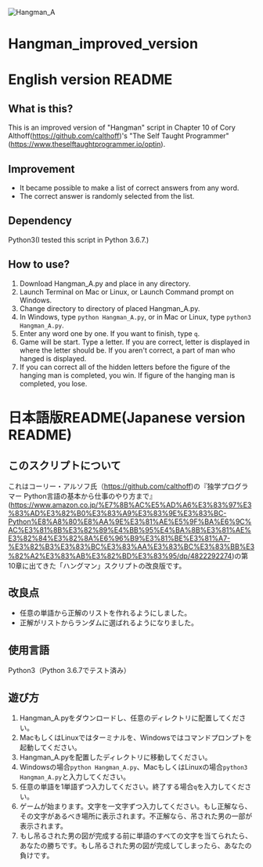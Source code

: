![Hangman_A](https://user-images.githubusercontent.com/44745901/58367062-4e86ab00-7f15-11e9-8bce-cf60829d89a2.gif)
# Hangman_improved_version

# English version README

## What is this?
This is an improved version of "Hangman" script in Chapter 10 of Cory Althoff(https://github.com/calthoff)'s "The Self Taught Programmer"(https://www.theselftaughtprogrammer.io/optin).

## Improvement
- It became possible to make a list of correct answers from any word.
- The correct answer is randomly selected from the list.

## Dependency
Python3(I tested this script in Python 3.6.7.)

## How to use?
1. Download Hangman_A.py and place in any directory.
2. Launch Terminal on Mac or Linux, or Launch Command prompt on Windows.
3. Change directory to directory of placed Hangman_A.py.
4. In Windows, type `python Hangman_A.py`, or in Mac or Linux, type `python3 Hangman_A.py`.
5. Enter any word one by one. If you want to finish, type `q`.
6. Game will be start. Type a letter. If you are correct, letter is displayed in where the letter should be. If you aren't correct, a part of man who hanged is displayed.
7. If you can correct all of the hidden letters before the figure of the hanging man is completed, you win. If figure of the hanging man is completed, you lose.

# 日本語版README(Japanese version README)

## このスクリプトについて
これはコーリー・アルソフ氏（https://github.com/calthoff)の『独学プログラマー Python言語の基本から仕事のやり方まで』(https://www.amazon.co.jp/%E7%8B%AC%E5%AD%A6%E3%83%97%E3%83%AD%E3%82%B0%E3%83%A9%E3%83%9E%E3%83%BC-Python%E8%A8%80%E8%AA%9E%E3%81%AE%E5%9F%BA%E6%9C%AC%E3%81%8B%E3%82%89%E4%BB%95%E4%BA%8B%E3%81%AE%E3%82%84%E3%82%8A%E6%96%B9%E3%81%BE%E3%81%A7-%E3%82%B3%E3%83%BC%E3%83%AA%E3%83%BC%E3%83%BB%E3%82%A2%E3%83%AB%E3%82%BD%E3%83%95/dp/4822292274)の第10章に出てきた「ハングマン」スクリプトの改良版です。

## 改良点
- 任意の単語から正解のリストを作れるようにしました。
- 正解がリストからランダムに選ばれるようになりました。

## 使用言語
Python3（Python 3.6.7でテスト済み）

## 遊び方
1. Hangman_A.pyをダウンロードし、任意のディレクトリに配置してください。
2. MacもしくはLinuxではターミナルを、Windowsではコマンドプロンプトを起動してください。
3. Hangman_A.pyを配置したディレクトリに移動してください。
4. Windowsの場合`python Hangman_A.py`、MacもしくはLinuxの場合`python3 Hangman_A.py`と入力してください。
5. 任意の単語を1単語ずつ入力してください。終了する場合`q`を入力してください。
6. ゲームが始まります。文字を一文字ずつ入力してください。もし正解なら、その文字があるべき場所に表示されます。不正解なら、吊された男の一部が表示されます。
7. もし吊るされた男の図が完成する前に単語のすべての文字を当てられたら、あなたの勝ちです。もし吊るされた男の図が完成してしまったら、あなたの負けです。
